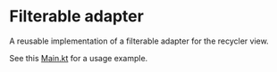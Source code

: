 # Filterable adapter
A reusable implementation of a filterable adapter for the recycler view.

See this [Main.kt](https://github.com/Muigai/FilterableAdapterExample/blob/master/app/src/main/java/com/fantastic/filterableadapterexample/MainActivity.kt) for a usage example.
